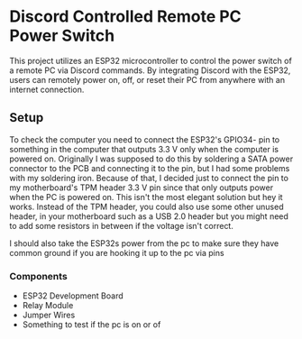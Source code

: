 # Discord Controlled Remote PC Power Switch

This project utilizes an ESP32 microcontroller to control the power switch of a remote PC via Discord commands. By integrating Discord with the ESP32, users can remotely power on, off, or reset their PC from anywhere with an internet connection. 

## Setup

To check the computer you need to connect the ESP32's GPIO34- pin to something in the computer that outputs 3.3 V only when the computer is powered on. Originally I was supposed to do this by soldering a SATA power connector to the PCB and connecting it to the pin, but I had some problems with my soldering iron. Because of that, I decided just to connect the pin to my motherboard's TPM header 3.3 V pin since that only outputs power when the PC is powered on. This isn't the most elegant solution but hey it works. Instead of the TPM header, you could also use some other unused header, in your motherboard such as a USB 2.0 header but you might need to add some resistors in between if the voltage isn't correct.

I should also take the ESP32s power from the pc to make sure they have common ground if you are hooking it up to the pc via pins

### Components
* ESP32 Development Board
* Relay Module
* Jumper Wires
* Something to test if the pc is on or of
